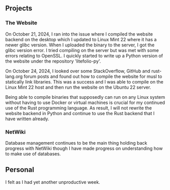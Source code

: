 ## Projects

### The Website
On October 21, 2024, I ran into the issue where I compiled the website backend on the desktop which I updated to Linux Mint 22 where it has a newer glibc version. When I uploaded the binary to the server, I got the glibc version error. I tried compiling on the server but was met with some errors relating to OpenSSL. I quickly started to write up a Python version of the website under the repository 'litefolio-py'.

On October 24, 2024, I looked over some StackOverflow, GitHub and rust-lang.org forum posts and found out how to compile the website for musl to statically link libraries. This was a success and I was able to compile on the Linux Mint 22 host and then run the website on the Ubuntu 22 server.

Being able to compile binaries that supposedly can run on any Linux system without having to use Docker or virtual machines is crucial for my continued use of the Rust programming language. As result, I will not rewrite the website backend in Python and continue to use the Rust backend that I have written already.

### NetWiki
Database management continues to be the main thing holding back progress with NetWiki though I have made progress on understanding how to make use of databases.

## Personal
I felt as I had yet another unproductive week. 